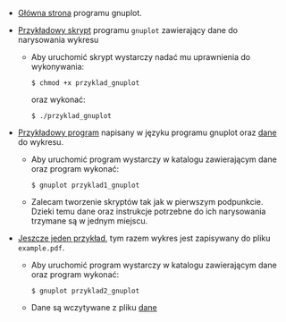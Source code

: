 * [Główna strona](http://www.gnuplot.info/) programu gnuplot.

* [Przykładowy skrypt](---ThisDir---/przyklad_gnuplot) programu `gnuplot` zawierający dane do narysowania wykresu
  * Aby uruchomić skrypt wystarczy nadać mu uprawnienia do wykonywania:
    
    `$ chmod +x przyklad_gnuplot`
	  
    oraz wykonać:

    `$ ./przyklad_gnuplot`

* [Przykładowy program](---ThisDir---/przyklad1_gnuplot) napisany w języku programu gnuplot oraz [dane](---ThisDir---/dane) do wykresu.
  * Aby uruchomić program wystarczy w katalogu zawierającym dane oraz program wykonać:
	  
    `$ gnuplot przyklad1_gnuplot`

  * Zalecam tworzenie skryptów tak jak w pierwszym podpunkcie. Dzieki temu dane oraz instrukcje 
	  potrzebne do ich narysowania trzymane są w jednym miejscu. 
* [Jeszcze jeden przykład](---ThisDir---/przyklad2_gnuplot), tym razem wykres jest zapisywany do pliku `example.pdf`.
  * Aby uruchomić program wystarczy w katalogu zawierającym dane oraz program wykonać:
	  
    `$ gnuplot przyklad2_gnuplot`
  * Dane są wczytywane z pliku [dane](---ThisDir---/dane)
